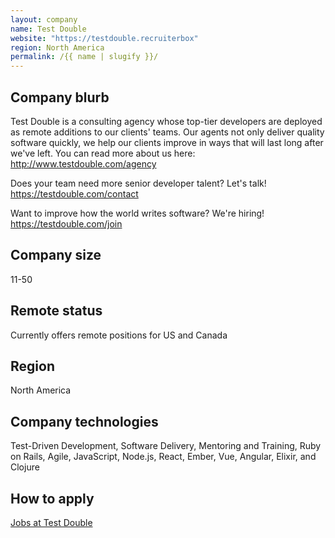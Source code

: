 ```yaml
---
layout: company
name: Test Double
website: "https://testdouble.recruiterbox"
region: North America
permalink: /{{ name | slugify }}/
---
```


## Company blurb

Test Double is a consulting agency whose top-tier developers are deployed as remote additions to our clients' teams. Our agents not only deliver quality software quickly, we help our clients improve in ways that will last long after we've left. You can read more about us here: http://www.testdouble.com/agency

Does your team need more senior developer talent? Let's talk! https://testdouble.com/contact

Want to improve how the world writes software? We're hiring! https://testdouble.com/join

## Company size

11-50

## Remote status

Currently offers remote positions for US and Canada

## Region

North America

## Company technologies

Test-Driven Development, Software Delivery, Mentoring and Training, Ruby on Rails, Agile, JavaScript, Node.js, React, Ember, Vue, Angular, Elixir, and Clojure

## How to apply

[Jobs at Test Double](https://testdouble.recruiterbox.com/)